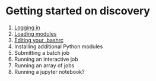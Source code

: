 # Getting started on discovery

1. [Logging in](01-logging-in.md)
2. [Loading modules](02-modules.md)
3. [Editing your .bashrc](03-bashrc.md)
4. Installing additional Python modules
5. Submitting a batch job
6. Running an interactive job
7. Running an array of jobs
8. Running a jupyter notebook?
